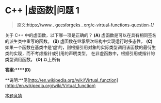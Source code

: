 # C++ |虚函数|问题 1

> 原文:[https://www . geesforgeks . org/c-virtual-functions-question-1/](https://www.geeksforgeeks.org/c-virtual-functions-question-1/)

关于 C++ 中的虚函数，以下哪一项是正确的？
**(A)** 虚函数是可以在具有相同签名的派生类中重写的函数。
**(B)** 虚函数在继承层次结构中实现运行时多态性。
**(C)** 如果一个函数在基类中是‘虚’的，则根据引用对象的实际类型调用该函数的最衍生类的实现，而不考虑指针或引用的声明类型。
在非虚函数中，根据引用或指针的类型调用函数。
**(D)** 以上所有

**答案:****(D)**

**说明:**见[http://en.wikipedia.org/wiki/Virtual_function](http://en.wikipedia.org/wiki/Virtual_function)

[本题竞猜](https://www.geeksforgeeks.org/quiz-corner-gq/)